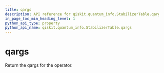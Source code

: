 ```yaml
---
title: qargs
description: API reference for qiskit.quantum_info.StabilizerTable.qargs
in_page_toc_min_heading_level: 1
python_api_type: property
python_api_name: qiskit.quantum_info.StabilizerTable.qargs
---
```


# qargs

Return the qargs for the operator.

